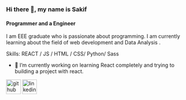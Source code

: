 ### Hi there 👋, my name is Sakif
#### Programmer and a Engineer
I am EEE graduate who is passionate about programming. I am currently learning about the field of web development and Data Analysis .


Skills: REACT / JS / HTML / CSS/ Python/ Sass

- 🔭 I’m currently working on learning React completely and trying to building a project with react. 


[<img src='https://cdn.jsdelivr.net/npm/simple-icons@3.0.1/icons/github.svg' alt='github' height='40'>](https://github.com/Sakif04)  [<img src='https://cdn.jsdelivr.net/npm/simple-icons@3.0.1/icons/linkedin.svg' alt='linkedin' height='40'>](https://www.linkedin.com/in/sakif-rafid-7289a6206/)  

